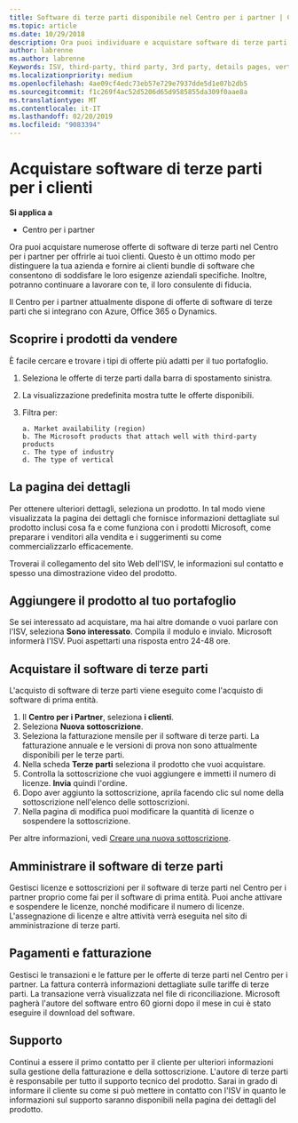 ```yaml
---
title: Software di terze parti disponibile nel Centro per i partner | Centro per i partner
ms.topic: article
ms.date: 10/29/2018
description: Ora puoi individuare e acquistare software di terze parti da aggiungere al tuo portafoglio di offerte per i clienti.
author: labrenne
ms.author: labrenne
Keywords: ISV, third-party, third party, 3rd party, details pages, vertical software, software publisher
ms.localizationpriority: medium
ms.openlocfilehash: 4ae09cf4edc73eb57e729e7937dde5d1e07b2db5
ms.sourcegitcommit: f1c269f4ac52d5206d65d9585855da309f0aae8a
ms.translationtype: MT
ms.contentlocale: it-IT
ms.lasthandoff: 02/20/2019
ms.locfileid: "9083394"
---
```

# <a name="purchase-third-party-software-for-your-customers"></a>Acquistare software di terze parti per i clienti

**Si applica a** 

- Centro per i partner


Ora puoi acquistare numerose offerte di software di terze parti nel Centro per i partner per offrirle ai tuoi clienti. Questo è un ottimo modo per distinguere la tua azienda e fornire ai clienti bundle di software che consentono di soddisfare le loro esigenze aziendali specifiche. Inoltre, potranno continuare a lavorare con te, il loro consulente di fiducia.

Il Centro per i partner attualmente dispone di offerte di software di terze parti che si integrano con Azure, Office 365 o Dynamics.

## <a name="discover-the-products-you-want-to-sell"></a>Scoprire i prodotti da vendere

È facile cercare e trovare i tipi di offerte più adatti per il tuo portafoglio. 
1.  Seleziona le offerte di terze parti dalla barra di spostamento sinistra. 
2.  La visualizzazione predefinita mostra tutte le offerte disponibili. 
3.  Filtra per:

        a. Market availability (region) 
        b. The Microsoft products that attach well with third-party products  
        c. The type of industry 
        d. The type of vertical 

## <a name="the-details-page"></a>La pagina dei dettagli

Per ottenere ulteriori dettagli, seleziona un prodotto. In tal modo viene visualizzata la pagina dei dettagli che fornisce informazioni dettagliate sul prodotto inclusi cosa fa e come funziona con i prodotti Microsoft, come preparare i venditori alla vendita e i suggerimenti su come commercializzarlo efficacemente. 

Troverai il collegamento del sito Web dell'ISV, le informazioni sul contatto e spesso una dimostrazione video del prodotto. 

## <a name="add-the-product-to-your-portfolio"></a>Aggiungere il prodotto al tuo portafoglio

Se sei interessato ad acquistare, ma hai altre domande o vuoi parlare con l'ISV, seleziona **Sono interessato**. Compila il modulo e invialo. Microsoft informerà l'ISV. Puoi aspettarti una risposta entro 24-48 ore. 

## <a name="purchase-the-third-party-software"></a>Acquistare il software di terze parti

L'acquisto di software di terze parti viene eseguito come l'acquisto di software di prima entità. 

1.  Il **Centro per i Partner**, seleziona **i clienti**.
2.  Seleziona **Nuova sottoscrizione**.
3.  Seleziona la fatturazione mensile per il software di terze parti. La fatturazione annuale e le versioni di prova non sono attualmente disponibili per le terze parti.
4.  Nella scheda **Terze parti** seleziona il prodotto che vuoi acquistare.
5.  Controlla la sottoscrizione che vuoi aggiungere e immetti il numero di licenze. **Invia** quindi l'ordine.
6.  Dopo aver aggiunto la sottoscrizione, aprila facendo clic sul nome della sottoscrizione nell'elenco delle sottoscrizioni. 
7.  Nella pagina di modifica puoi modificare la quantità di licenze o sospendere la sottoscrizione.

Per altre informazioni, vedi [Creare una nuova sottoscrizione](create-a-new-subscription.md).

## <a name="administer-the-third-party-software"></a>Amministrare il software di terze parti

Gestisci licenze e sottoscrizioni per il software di terze parti nel Centro per i partner proprio come fai per il software di prima entità. Puoi anche attivare e sospendere le licenze, nonché modificare il numero di licenze. L'assegnazione di licenze e altre attività verrà eseguita nel sito di amministrazione di terze parti.

## <a name="billing-and-payment"></a>Pagamenti e fatturazione

Gestisci le transazioni e le fatture per le offerte di terze parti nel Centro per i partner. La fattura conterrà informazioni dettagliate sulle tariffe di terze parti. La transazione verrà visualizzata nel file di riconciliazione. Microsoft pagherà l'autore del software entro 60 giorni dopo il mese in cui è stato eseguire il download del software. 

## <a name="support"></a>Supporto

Continui a essere il primo contatto per il cliente per ulteriori informazioni sulla gestione della fatturazione e della sottoscrizione. L'autore di terze parti è responsabile per tutto il supporto tecnico del prodotto. Sarai in grado di informare il cliente su come si può mettere in contatto con l'ISV in quanto le informazioni sul supporto saranno disponibili nella pagina dei dettagli del prodotto.

